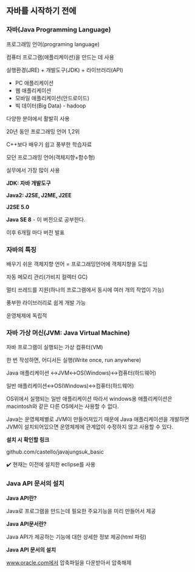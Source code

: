 ## 자바를 시작하기 전에

### 자바(Java Programming Language)

프로그래밍 언어(programing language)

컴퓨터 프로그램(애플리케이션)을 만드는 데 사용

실행환경(JRE) + 개발도구(JDK) + 라이브러리(API)



* PC 애플리케이션
* 웹 애플리케이션
* 모바일 애플리케이션(안드로이드)
* 빅 데이터(Big Data) - hadoop



다양한 분야에서 활발히 사용

20년 동안 프로그래밍 언어 1,2위

C++보다 배우기 쉽고 풍부한 학습자료

모던 프로그래밍 언어(객체지향+함수형)

실무에서 가장 많이 사용

**JDK: 자바 개발도구**

**Java2: J2SE, J2ME, J2EE**

**J2SE 5.0**

**Java SE 8** - 이 버전으로 공부한다.

이후 6개월 마다 버전 발표



### 자바의 특징

배우기 쉬운 객체지향 언어 = 프로그래밍언어에 객체지향을 도입

자동 메모리 관리(가비지 컬렉터 GC)

멀티 쓰레드를 지원(하나의 프로그램에서 동시에 여러 개의 작업이 가능)

풍부한 라이브러리로 쉽게 개발 가능

운영체제에 독립적



### 자바 가상 머신(JVM: Java Virtual Machine)

자바 프로그램이 실행되는 가상 컴퓨터(VM)

한 번 작성하면, 어디서든 실행(Write once, run anywhere)



Java 애플리케이션 ↔JVM↔OS(Windows)↔컴퓨터(하드웨어)

일반 애플리케이션↔OS(Windows)↔컴퓨터(하드웨어)

OS위에서 실행되는 일반 애플리케이션 따라서 windows용 애플리케이션은 macintosh와 같은 다른 OS에서는 사용할 수 없다.

Java는 운영체제별로 JVM이 만들어져있기 때문에 Java 애플리케이션을 개발하면 JVM이 설치되어있으면 운영체제에 관계없이 수정하지 않고 사용할 수 있다.



**설치 시 확인할 링크**

github.com/castello/javajungsuk_basic

:heavy_check_mark: 현재는 이전에 설치한 eclipse를 사용



### Java API 문서의 설치

**Java API란?**

Java로 프로그램을 만드는데 필요한 주요기능을 미리 만들어서 제공

**Java API문서란?**

Java API가 제공하는 기능에 대한 상세한 정보 제공(html 파링)

**Java API 문서의 설치**

www.oracle.com에서 압축파일을 다운받아서 압축해제
